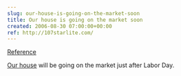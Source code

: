 ```yaml
---  
slug: our-house-is-going-on-the-market-soon
title: Our house is going on the market soon
created: 2006-08-30 07:00:00+00:00
ref: http://107starlite.com/
---  
```

[Reference](http://107starlite.com/)
 
[Our house](http://107starlite.com/) will be going on the market just after Labor Day.
